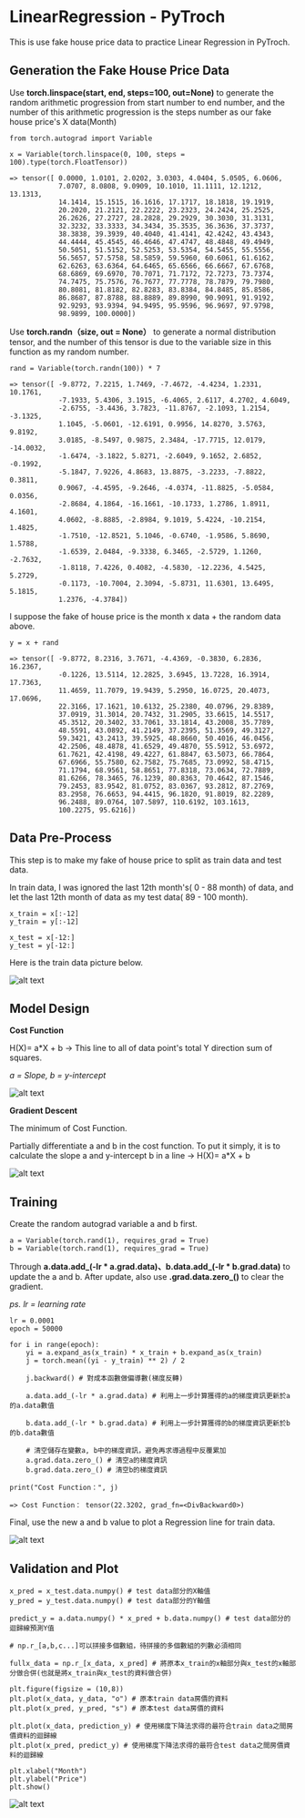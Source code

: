 # LinearRegression - PyTroch
This is use fake house price data to practice Linear Regression in PyTroch.

## Generation the Fake House Price Data
Use **torch.linspace(start, end, steps=100, out=None)** to generate the random arithmetic progression from start number to end number, and the number of this arithmetic progression is the steps number as our fake house price's X data(Month)
```
from torch.autograd import Variable

x = Variable(torch.linspace(0, 100, steps = 100).type(torch.FloatTensor))

=> tensor([ 0.0000, 1.0101, 2.0202, 3.0303, 4.0404, 5.0505, 6.0606,
            7.0707, 8.0808, 9.0909, 10.1010, 11.1111, 12.1212, 13.1313,
			14.1414, 15.1515, 16.1616, 17.1717, 18.1818, 19.1919, 
			20.2020, 21.2121, 22.2222, 23.2323, 24.2424, 25.2525, 
			26.2626, 27.2727, 28.2828, 29.2929, 30.3030, 31.3131, 
			32.3232, 33.3333, 34.3434, 35.3535, 36.3636, 37.3737, 
			38.3838, 39.3939, 40.4040, 41.4141, 42.4242, 43.4343, 
			44.4444, 45.4545, 46.4646, 47.4747, 48.4848, 49.4949, 
			50.5051, 51.5152, 52.5253, 53.5354, 54.5455, 55.5556, 
			56.5657, 57.5758, 58.5859, 59.5960, 60.6061, 61.6162, 
			62.6263, 63.6364, 64.6465, 65.6566, 66.6667, 67.6768, 
			68.6869, 69.6970, 70.7071, 71.7172, 72.7273, 73.7374, 
			74.7475, 75.7576, 76.7677, 77.7778, 78.7879, 79.7980, 
			80.8081, 81.8182, 82.8283, 83.8384, 84.8485, 85.8586, 
			86.8687, 87.8788, 88.8889, 89.8990, 90.9091, 91.9192, 
			92.9293, 93.9394, 94.9495, 95.9596, 96.9697, 97.9798, 
			98.9899, 100.0000])
```

Use **torch.randn（size, out = None）** to generate a normal distribution tensor, and the number of this tensor is due to the variable size in this function as my random number.

```
rand = Variable(torch.randn(100)) * 7

=> tensor([ -9.8772, 7.2215, 1.7469, -7.4672, -4.4234, 1.2331, 10.1761, 
            -7.1933, 5.4306, 3.1915, -6.4065, 2.6117, 4.2702, 4.6049,
			-2.6755, -3.4436, 3.7823, -11.8767, -2.1093, 1.2154, -3.1325,
			1.1045, -5.0601, -12.6191, 0.9956, 14.8270, 3.5763, 9.8192, 
			3.0185, -8.5497, 0.9875, 2.3484, -17.7715, 12.0179, -14.0032,
			-1.6474, -3.1822, 5.8271, -2.6049, 9.1652, 2.6852, -0.1992, 
			-5.1847, 7.9226, 4.8683, 13.8875, -3.2233, -7.8822, 0.3811, 
			0.9067, -4.4595, -9.2646, -4.0374, -11.8825, -5.0584, 0.0356,
			-2.8684, 4.1864, -16.1661, -10.1733, 1.2786, 1.8911, 4.1601, 
			4.0602, -8.8885, -2.8984, 9.1019, 5.4224, -10.2154, 1.4825, 
			-1.7510, -12.8521, 5.1046, -0.6740, -1.9586, 5.8690, 1.5788, 
			-1.6539, 2.0484, -9.3338, 6.3465, -2.5729, 1.1260, -2.7632, 
			-1.8118, 7.4226, 0.4082, -4.5830, -12.2236, 4.5425, 5.2729, 
			-0.1173, -10.7004, 2.3094, -5.8731, 11.6301, 13.6495, 5.1815,
			1.2376, -4.3784])
```

I suppose the fake of house price is the month x data + the random data above.

```
y = x + rand

=> tensor([ -9.8772, 8.2316, 3.7671, -4.4369, -0.3830, 6.2836, 16.2367,
            -0.1226, 13.5114, 12.2825, 3.6945, 13.7228, 16.3914, 17.7363,
			11.4659, 11.7079, 19.9439, 5.2950, 16.0725, 20.4073, 17.0696,
			22.3166, 17.1621, 10.6132, 25.2380, 40.0796, 29.8389, 
			37.0919, 31.3014, 20.7432, 31.2905, 33.6615, 14.5517, 
			45.3512, 20.3402, 33.7061, 33.1814, 43.2008, 35.7789, 
			48.5591, 43.0892, 41.2149, 37.2395, 51.3569, 49.3127, 
			59.3421, 43.2413, 39.5925, 48.8660, 50.4016, 46.0456, 
			42.2506, 48.4878, 41.6529, 49.4870, 55.5912, 53.6972, 
			61.7621, 42.4198, 49.4227, 61.8847, 63.5073, 66.7864, 
			67.6966, 55.7580, 62.7582, 75.7685, 73.0992, 58.4715, 
			71.1794, 68.9561, 58.8651, 77.8318, 73.0634, 72.7889, 
			81.6266, 78.3465, 76.1239, 80.8363, 70.4642, 87.1546, 
			79.2453, 83.9542, 81.0752, 83.0367, 93.2812, 87.2769, 
			83.2958, 76.6653, 94.4415, 96.1820, 91.8019, 82.2289, 
			96.2488, 89.0764, 107.5897, 110.6192, 103.1613, 
			100.2275, 95.6216])
```

## Data Pre-Process
This step is to make my fake of house price to split as train data and test data.

In train data, I was ignored the last 12th month's( 0 - 88 month) of data, and let the last 12th month of data as my test data( 89 - 100 month).

```
x_train = x[:-12]
y_train = y[:-12]

x_test = x[-12:]
y_test = y[-12:]
```

Here is the train data picture below.

![alt text](https://raw.githubusercontent.com/ahoucbvtw/LinearRegression-PyTroch/main/Picture/The%20fake%20of%20house%20price%20train%20data.png "The fake of house price train data")

## Model Design
**Cost Function**

H(X)= a*X + b → This line to all of data point's total Y direction sum of squares.

*a = Slope, b = y-intercept*

![alt text](https://raw.githubusercontent.com/ahoucbvtw/Linear-Regression/main/Picture/Cost%20Function.png "Cost Function")

**Gradient Descent**

The minimum of Cost Function.

Partially differentiate a and b in the cost function. To put it simply, it is to calculate the slope a and y-intercept b in a line → H(X)= a*X + b

![alt text](https://raw.githubusercontent.com/ahoucbvtw/Linear-Regression/main/Picture/Gradient%20Descent.png "Gradient Descent")

## Training
Create the random autograd variable a and b first.

```
a = Variable(torch.rand(1), requires_grad = True)
b = Variable(torch.rand(1), requires_grad = True)
```

Through **a.data.add_(-lr * a.grad.data)、b.data.add_(-lr * b.grad.data)** to update the a and b. After update, also use **.grad.data.zero_()** to clear the gradient. 

*ps. lr = learning rate*

```
lr = 0.0001
epoch = 50000 

for i in range(epoch):
	yi = a.expand_as(x_train) * x_train + b.expand_as(x_train)
	j = torch.mean((yi - y_train) ** 2) / 2
	
	j.backward() # 對成本函數做偏導數(梯度反轉)

	a.data.add_(-lr * a.grad.data) # 利用上一步計算獲得的a的梯度資訊更新於a的a.data數值

	b.data.add_(-lr * b.grad.data) # 利用上一步計算獲得的b的梯度資訊更新於b的b.data數值

	# 清空儲存在變數a, b中的梯度資訊，避免再求導過程中反覆累加
	a.grad.data.zero_() # 清空a的梯度資訊
	b.grad.data.zero_() # 清空b的梯度資訊

print("Cost Function：", j)

=> Cost Function： tensor(22.3202, grad_fn=<DivBackward0>)
```

Final, use the new a and b value to plot a Regression line for train data.

![alt text](https://raw.githubusercontent.com/ahoucbvtw/LinearRegression-PyTroch/main/Picture/Regression%20line%20for%20train%20data.png "Regression line for train data")

## Validation and Plot
```
x_pred = x_test.data.numpy() # test data部分的X軸值
y_pred = y_test.data.numpy() # test data部分的Y軸值

predict_y = a.data.numpy() * x_pred + b.data.numpy() # test data部分的迴歸線預測Y值

# np.r_[a,b,c...]可以拼接多個數組，待拼接的多個數組的列數必須相同

fullx_data = np.r_[x_data, x_pred] # 將原本x_train的x軸部分與x_test的x軸部分做合併(也就是將x_train與x_test的資料做合併)

plt.figure(figsize = (10,8))
plt.plot(x_data, y_data, "o") # 原本train data房價的資料
plt.plot(x_pred, y_pred, "s") # 原本test data房價的資料

plt.plot(x_data, prediction_y) # 使用梯度下降法求得的最符合train data之間房價資料的迴歸線
plt.plot(x_pred, predict_y) # 使用梯度下降法求得的最符合test data之間房價資料的迴歸線

plt.xlabel("Month")
plt.ylabel("Price")
plt.show()
```

![alt text](https://raw.githubusercontent.com/ahoucbvtw/LinearRegression-PyTroch/main/Picture/Regression%20line%20for%20train%20test%20data.png "Regression line for train test data")
